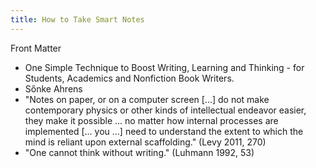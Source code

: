 ```yaml
---
title: How to Take Smart Notes
---
```

Front Matter
- One Simple Technique to Boost Writing, Learning and Thinking - for Students, Academics and Nonfiction Book Writers.
- Sőnke Ahrens
- "Notes on paper, or on a computer screen [...] do not make contemporary physics or other kinds of intellectual endeavor easier, they make it possible  ... no matter how internal processes are implemented [... you ...] need to understand the extent to which the mind is reliant upon external scaffolding." (Levy 2011, 270)
- "One cannot think without writing." (Luhmann 1992, 53)
